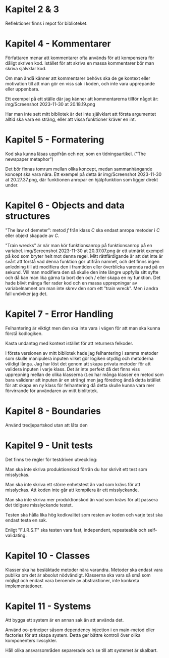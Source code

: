 # Kapitel 2 & 3

Reflektioner finns i repot för biblioteket.

# Kapitel 4 - Kommentarer

Författaren menar att kommentarer ofta används för att kompensera för dåligt skriven kod. Istället för att skriva en massa kommentarer bör man skriva självklar kod.

Om man ändå känner att kommentarer behövs ska de ge kontext eller motivation till att man gör en viss sak i koden, och inte vara upprepande eller uppenbara.

Ett exempel på ett ställe där jag känner att kommentarerna tillför något är: img/Screenshot 2023-11-30 at 20.18.19.png

Har man inte sett mitt bibliotek är det inte självklart att första argumentet alltid ska vara en sträng, eller att vissa funktioner kräver en int.

# Kapitel 5 - Formatering

Kod ska kunna läsas uppifrån och ner, som en tidningsartikel. ("The newspaper metaphor")

Det bör finnas tomrum mellan olika koncept, medan sammanhängande koncept ska vara nära. Ett exempel på detta är 
img/Screenshot 2023-11-30 at 20.27.37.png, där funktionen anropar en hjälpfunktion som ligger direkt under.

# Kapitel 6 - Objects and data structures

"The law of demeter": metod *f* från klass *C* ska endast anropa metoder i *C* eller objekt skapade av *C*.

"Train wrecks" är när man kör funktionsanrop på funktionsanrop på en variabel. img/Screenshot 2023-11-30 at 20.37.07.png är ett utmärkt exempel på kod som bryter helt mot denna regel. Mitt rättfärdigande är att det inte är svårt att förstå vad denna funktion gör utifrån namnet, och det finns ingen anledning till att modifiera den i framtiden eller överblicka varenda rad på en sekund. Vill man modifiera den så skulle den inte längre uppfylla sitt syfte och då kan man lika gärna ta bort den och / eller skapa en ny funktion. Det hade blivit många fler rader kod och en massa upprepningar av variabelnamnet om man inte skrev den som ett "train wreck". Men i andra fall undviker jag det.

# Kapitel 7 - Error Handling

Felhantering är viktigt men den ska inte vara i vägen för att man ska kunna förstå kodlogiken.

Kasta undantag med kontext istället för att returnera felkoder.

I första versionen av mitt bibliotek hade jag felhantering i samma metoder som skulle manipulera inputen vilket gör logiken otydlig och metoderna väldigt långa. Jag har löst det genom att skapa privata metoder för att validera inputen i varje klass. Det är inte perfekt då det finns viss upprepning mellan de olika klasserna (t.ex har många klasser en metod som bara validerar att inputen är en sträng) men jag föredrog ändå detta istället för att skapa en ny klass för felhantering då detta skulle kunna vara mer förvirrande för användaren av mitt biblitotek.

# Kapitel 8 - Boundaries

Använd tredjepartskod utan att låta den 


# Kapitel 9 - Unit tests

Det finns tre regler för testdriven utveckling:

Man ska inte skriva produktionskod förrän du har skrivit ett test som misslyckas.

Man ska inte skriva ett större enhetstest än vad som krävs för att misslyckas. Att koden inte går att kompilera är ett misslyckande.

Man ska inte skriva mer produktionskod än vad som krävs för att passera det tidigare misslyckande testet.

Testen ska hålla lika hög kodkvalitet som resten av koden och varje test ska endast testa en sak.

Enligt "F.I.R.S.T" ska testen vara fast, independent, repeateable och self-validating.

# Kapitel 10 - Classes

Klasser ska ha besläktade metoder nära varandra. Metoder ska endast vara publika om det är absolut nödvändigt. Klasserna ska vara så små som möjligt och endast vara beroende av abstraktioner, inte konkreta implementationer.

# Kapitel 11 - Systems

Att bygga ett system är en annan sak än att använda det. 

Använd oo-principer såsom dependency injection i en main-metod eller factories för att skapa system. Detta ger bättre kontroll över olika komponenters livscykler.

Håll olika ansvarsområden separerade och se till att systemet är skalbart.


